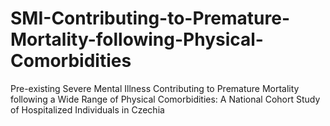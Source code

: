 # SMI-Contributing-to-Premature-Mortality-following-Physical-Comorbidities
Pre-existing Severe Mental Illness Contributing to Premature Mortality following a Wide Range of Physical Comorbidities: A National Cohort Study of Hospitalized Individuals in Czechia

